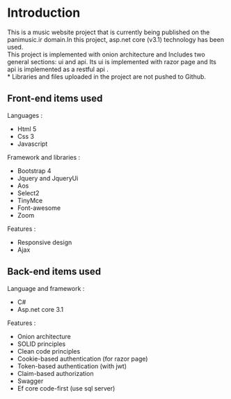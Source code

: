 <h1>Introduction</h1>
This is a music website project that is currently being published on the panimusic.ir domain.In this project, asp.net core (v3.1) technology has been used. <br>
This project is implemented with onion architecture and Includes two general sections: ui and api.
Its ui is implemented with razor page and Its api is implemented as a restful api .<br>
* Libraries and files uploaded in the project are not pushed to Github.
<h2>Front-end items used</h2>
Languages :
<ul>
<li>Html 5</li>
<li>Css 3</li>
<li>Javascript</li>
</ul>
Framework and libraries :
<ul>
<li>Bootstrap 4</li>
<li>Jquery and JqueryUi</li>
<li>Aos</li>
<li>Select2</li>
<li>TinyMce</li>
<li>Font-awesome</li>
<li>Zoom</li>
</ul>
Features :
<ul>
<li>Responsive design</li>
<li>Ajax</li>
</ul>
<h2>Back-end items used</h2>
Language and framework :
<ul>
<li>C#</li>
<li>Asp.net core 3.1</li>
</ul>
Features :
<ul>
<li>Onion architecture</li>
<li>SOLID principles</li>
<li>Clean code principles</li>
<li>Cookie-based authentication (for razor page)</li>
<li>Token-based authentication (with jwt)</li>
<li>Claim-based authorization</li>
<li>Swagger</li>
<li>Ef core code-first (use sql server)</li>
</ul>
